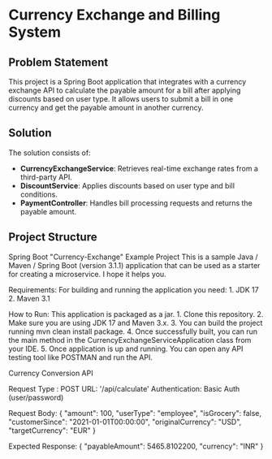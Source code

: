 # Currency Exchange and Billing System

## Problem Statement

This project is a Spring Boot application that integrates with a currency exchange API to calculate the payable amount for a bill after applying discounts based on user type. It allows users to submit a bill in one currency and get the payable amount in another currency.

## Solution

The solution consists of:
- **CurrencyExchangeService**: Retrieves real-time exchange rates from a third-party API.
- **DiscountService**: Applies discounts based on user type and bill conditions.
- **PaymentController**: Handles bill processing requests and returns the payable amount.

## Project Structure

Spring Boot "Currency-Exchange" Example Project
This is a sample Java / Maven / Spring Boot (version 3.1.1) application that can be used as a starter for 
creating a microservice. I hope it helps you.

Requirements:
For building and running the application you need:
	1. JDK 17
	2. Maven 3.1

How to Run:
This application is packaged as a jar. 
	1. Clone this repository.
	2. Make sure you are using JDK 17 and Maven 3.x.
	3. You can build the project running mvn clean install package.
	4. Once successfully built, you can run the main method in the CurrencyExchangeServiceApplication class 
		from your IDE.
	5. Once application is up and running. You can open any API testing tool like POSTMAN and run the API. 


Currency Conversion API

Request Type : POST
URL: '/api/calculate'
Authentication: Basic Auth (user/password)

Request Body:
{
    "amount": 100,
    "userType": "employee",
    "isGrocery": false,
    "customerSince": "2021-01-01T00:00:00",
    "originalCurrency": "USD",
    "targetCurrency": "EUR"
 } 
  

Expected Response:
{
    "payableAmount": 5465.8102200,
    "currency": "INR"
}

